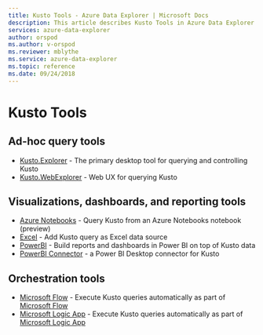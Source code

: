 ```yaml
---
title: Kusto Tools - Azure Data Explorer | Microsoft Docs
description: This article describes Kusto Tools in Azure Data Explorer.
services: azure-data-explorer
author: orspod
ms.author: v-orspod
ms.reviewer: mblythe
ms.service: azure-data-explorer
ms.topic: reference
ms.date: 09/24/2018
---
```

# Kusto Tools

## Ad-hoc query tools


* [Kusto.Explorer](./kusto-explorer.md) - The primary desktop tool for querying and controlling Kusto
* [Kusto.WebExplorer](https://docs.microsoft.com/azure/data-explorer/query-editor) - Web UX for querying Kusto

## Visualizations, dashboards, and reporting tools

* [Azure Notebooks](azurenotebooks.md) - Query Kusto from an Azure Notebooks notebook (preview)
* [Excel](./excel.md) - Add Kusto query as Excel data source
* [PowerBI](./powerbi.md) - Build reports and dashboards in Power BI on top of Kusto data
* [PowerBI Connector](./powerbi-connector.md) - a Power BI Desktop connector for Kusto



## Orchestration tools

* [Microsoft Flow](./flow.md) - Execute Kusto queries automatically as part of [Microsoft Flow](https://flow.microsoft.com/)
* [Microsoft Logic App](./logicapps.md) - Execute Kusto queries automatically as part of [Microsoft Logic App](https://docs.microsoft.com/en-us/azure/logic-apps/logic-apps-what-are-logic-apps)


